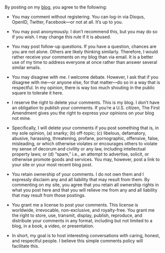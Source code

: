 By posting on my [blog](https://esstudio.site/), you agree to the following:

- You may comment without registering. You can log-in via Disqus, OpenID, Twitter, Facebook—or not at all. It’s up to you.
- You may post anonymously. I don’t recommend this, but you may do so if you wish. I may change this rule if it is abused.
- You may post follow-up questions. If you have a question, chances are you are not alone. Others are likely thinking similarly. Therefore, I would rather receive your comments on my blog than via email. It is a better use of my time to address everyone at once rather than answer several similar emails.
- You may disagree with me. I welcome debate. However, I ask that if you disagree with me—or anyone else, for that matter—do so in a way that is respectful. In my opinion, there is way too much shouting in the public square to tolerate it here.
- I reserve the right to delete your comments. This is my blog. I don’t have an obligation to publish your comments. If you’re a U.S. citizen, The First Amendment gives you the right to express your opinions on your blog not mine.
- Specifically, I will delete your comments if you post something that is, in my sole opinion, (a) snarky; (b) off-topic; (c) libelous, defamatory, abusive, harassing, threatening, profane, pornographic, offensive, false, misleading, or which otherwise violates or encourages others to violate my sense of decorum and civility or any law, including intellectual property laws; or (d) “spam,” i.e., an attempt to advertise, solicit, or otherwise promote goods and services. You may, however, post a link to your site or your most recent blog post.

- You retain ownership of your comments. I do not own them and I expressly disclaim any and all liability that may result from them. By commenting on my site, you agree that you retain all ownership rights in what you post here and that you will relieve me from any and all liability that may result from those postings.
- You grant me a license to post your comments. This license is worldwide, irrevocable, non-exclusive, and royalty-free. You grant me the right to store, use, transmit, display, publish, reproduce, and distribute your comments in any format, including but not limited to a blog, in a book, a video, or presentation.
- In short, my goal is to host interesting conversations with caring, honest, and respectful people. I believe this simple comments policy will facilitate this.
